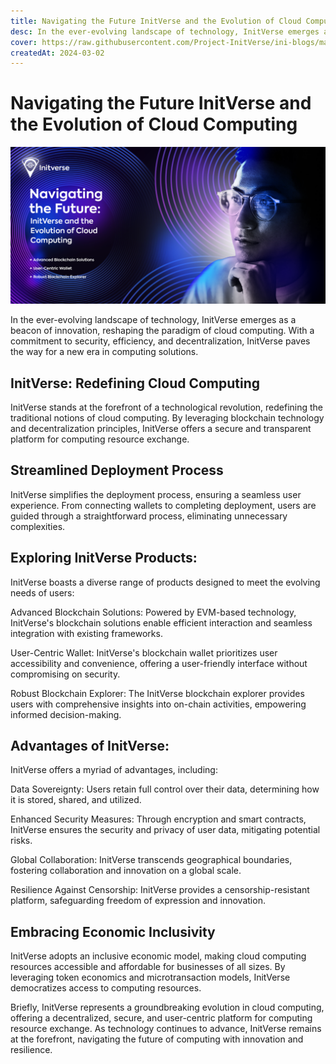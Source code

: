 ```yaml
---
title: Navigating the Future InitVerse and the Evolution of Cloud Computing
desc: In the ever-evolving landscape of technology, InitVerse emerges as a beacon of innovation, reshaping the paradigm of cloud computing. With a commitment to security, efficiency, and decentralization, InitVerse paves the way for a new era in computing solutions.
cover: https://raw.githubusercontent.com/Project-InitVerse/ini-blogs/main/blogs/resources/images/20240302001.png
createdAt: 2024-03-02
---
```

# Navigating the Future InitVerse and the Evolution of Cloud Computing

![image](https://raw.githubusercontent.com/Project-InitVerse/ini-blogs/main/blogs/resources/images/20240302001.png)

In the ever-evolving landscape of technology, InitVerse emerges as a beacon of innovation, reshaping the paradigm of cloud computing. With a commitment to security, efficiency, and decentralization, InitVerse paves the way for a new era in computing solutions.

## InitVerse: Redefining Cloud Computing
InitVerse stands at the forefront of a technological revolution, redefining the traditional notions of cloud computing. By leveraging blockchain technology and decentralization principles, InitVerse offers a secure and transparent platform for computing resource exchange.

## Streamlined Deployment Process
InitVerse simplifies the deployment process, ensuring a seamless user experience. From connecting wallets to completing deployment, users are guided through a straightforward process, eliminating unnecessary complexities.

## Exploring InitVerse Products:
InitVerse boasts a diverse range of products designed to meet the evolving needs of users:

Advanced Blockchain Solutions: Powered by EVM-based technology, InitVerse's blockchain solutions enable efficient interaction and seamless integration with existing frameworks.

User-Centric Wallet: InitVerse's blockchain wallet prioritizes user accessibility and convenience, offering a user-friendly interface without compromising on security.

Robust Blockchain Explorer: The InitVerse blockchain explorer provides users with comprehensive insights into on-chain activities, empowering informed decision-making.

## Advantages of InitVerse:
InitVerse offers a myriad of advantages, including:

Data Sovereignty: Users retain full control over their data, determining how it is stored, shared, and utilized.

Enhanced Security Measures: Through encryption and smart contracts, InitVerse ensures the security and privacy of user data, mitigating potential risks.

Global Collaboration: InitVerse transcends geographical boundaries, fostering collaboration and innovation on a global scale.

Resilience Against Censorship: InitVerse provides a censorship-resistant platform, safeguarding freedom of expression and innovation.

## Embracing Economic Inclusivity

InitVerse adopts an inclusive economic model, making cloud computing resources accessible and affordable for businesses of all sizes. By leveraging token economics and microtransaction models, InitVerse democratizes access to computing resources.

Briefly, InitVerse represents a groundbreaking evolution in cloud computing, offering a decentralized, secure, and user-centric platform for computing resource exchange. As technology continues to advance, InitVerse remains at the forefront, navigating the future of computing with innovation and resilience.